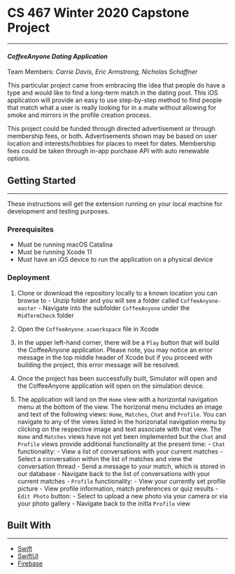 # CS 467 Winter 2020 Capstone Project
---
#### _CoffeeAnyone Dating Application_

Team Members: _Carrie Davis, Eric Armstrong, Nicholas Schaffner_ 

This particular project came from embracing the idea that people do have a type and would like to find a long-term match in the dating pool. This iOS application will provide an easy to use step-by-step method to find people that match what a user is really looking for in a mate without allowing for smoke and mirrors in the profile creation process.

This project could be funded through directed advertisement or through membership fees, or both. Advertisements shown may be based on user location and interests/hobbies for places to meet for dates. Membership fees could be taken through in-app purchase API with auto renewable options.

## Getting Started ##
---
These instructions will get the extension running on your local machine for development and testing purposes. 

### Prerequisites
- Must be running macOS Catalina
- Must be running Xcode 11
- Must have an iOS device to run the application on a physical device

### Deployment
1) Clone or download the repository locally to a known location you can browse to
        - Unzip folder and you will see a folder called `CoffeeAnyone-master`
        - Navigate into the subfolder `CoffeeAnyone` under the `MidTermCheck` folder

2) Open the `CoffeeAnyone.xcworkspace` file in Xcode

3) In the upper left-hand corner, there will be a `Play` button that will build the CoffeeAnyone application. Please note, you may notice an error message in the top middle header of Xcode but if you proceed with building the project, this error message will be resolved.

4) Once the project has been successfully built, Simulator will open and the CoffeeAnyone application will open on the simulation device.

5) The application will land on the `Home` view with a horizontal navigation menu at the bottom of the view. The horizonal menu includes an image and text of the following views: `Home`, `Matches`, `Chat` and `Profile`. You can navigate to any of the views listed in the horizonatal navigation menu by clicking on the respective image and text associate with that view. The `Home` and `Matches` views have not yet been implemented but the `Chat` and `Profile` views provide additional functionality at the present time:
        - `Chat` functionality:
                - View a list of conversations with your current matches
                - Select a conversation within the list of matches and view the conversation thread
                - Send a message to your match, which is stored in our database
                - Navigate back to the list of conversations with your current matches
        - `Profile` functionality:
                - View your currently set profile picture
                - View profile information, match preferences or quiz results
                - `Edit Photo` button:
                        - Select to upload a new photo via your camera or via your photo gallery
                        - Navigate back to the initla `Profile` view
    
## Built With
---
* [Swift](https://swift.org)
* [SwiftUI](https://developer.apple.com/documentation/swiftui)
* [Firebase](https://firebase.google.com/)
